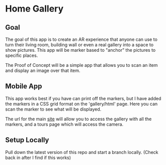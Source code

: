 # Home Gallery

## Goal
The goal of this app is to create an AR experience that anyone can use to turn their living room, building wall or even a real gallery into a space to show pictures. This app will be marker based to "anchor" the pictures to specific places.

The Proof of Concept will be a simple app that allows you to scan an item and display an image over that item.

## Mobile App
This app works best if you have can print off the markers, but I have added the markers in a CSS grid format on the 'gallery/html' page. Here you can scan the marker to see what will be displayed. 

The url for the main [site](https://dpericich.github.io/Home-Gallery/) will allow you to access the gallery with all the markers, and a tours page which will access the camera.

## Setup Locally
Pull down the latest version of this repo and start a branch locally. (Check back in after I find if this works)

